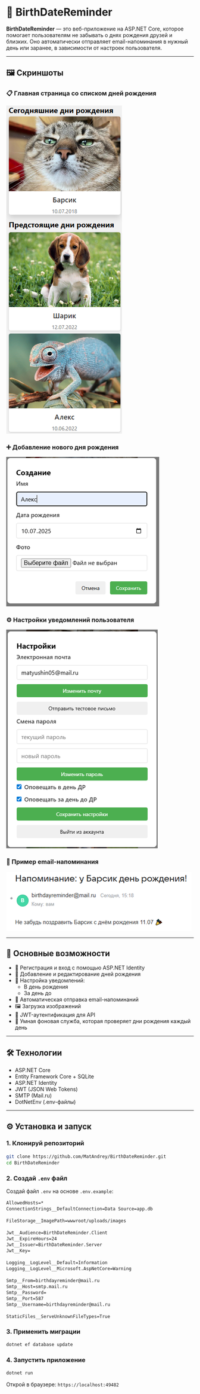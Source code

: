 ﻿# 🎉 BirthDateReminder

**BirthDateReminder** — это веб-приложение на ASP.NET Core, которое помогает пользователям не забывать о днях рождения друзей и близких. Оно автоматически отправляет email-напоминания в нужный день или заранее, в зависимости от настроек пользователя.

---

## 🖼️ Скриншоты

### 📋 Главная страница со списком дней рождения
![screenshot](screenshots/birthday-list.png)

### ➕ Добавление нового дня рождения
![screenshot](screenshots/add-birthday.png)

### ⚙️ Настройки уведомлений пользователя
![screenshot](screenshots/user-settings.png)

### 📧 Пример email-напоминания
![screenshot](screenshots/email-preview.png)

---

## 🚀 Основные возможности

- 👤 Регистрация и вход с помощью ASP.NET Identity
- 📅 Добавление и редактирование дней рождения
- 🔔 Настройка уведомлений:
  - В день рождения
  - За день до
- 📧 Автоматическая отправка email-напоминаний
- 🖼 Загрузка изображений 
- 🔐 JWT-аутентификация для API
- 🧠 Умная фоновая служба, которая проверяет дни рождения каждый день

---

## 🛠️ Технологии

- ASP.NET Core
- Entity Framework Core + SQLite
- ASP.NET Identity
- JWT (JSON Web Tokens)
- SMTP (Mail.ru)
- DotNetEnv (.env-файлы)

---

## ⚙️ Установка и запуск

### 1. Клонируй репозиторий

```bash
git clone https://github.com/MatAndrey/BirthDateReminder.git
cd BirthDateReminder
```

### 2. Создай `.env` файл

Создай файл `.env` на основе `.env.example`:

```env
AllowedHosts=*
ConnectionStrings__DefaultConnection=Data Source=app.db

FileStorage__ImagePath=wwwroot/uploads/images

Jwt__Audience=BirthDateReminder.Client
Jwt__ExpireHours=24
Jwt__Issuer=BirthDateReminder.Server
Jwt__Key=

Logging__LogLevel__Default=Information
Logging__LogLevel__Microsoft.AspNetCore=Warning

Smtp__From=birthdayreminder@mail.ru
Smtp__Host=smtp.mail.ru
Smtp__Password=
Smtp__Port=587
Smtp__Username=birthdayreminder@mail.ru

StaticFiles__ServeUnknownFileTypes=True
```

### 3. Применить миграции

```bash
dotnet ef database update
```

### 4. Запустить приложение

```bash
dotnet run
```

Открой в браузере: `https://localhost:49482`